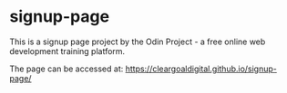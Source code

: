 # signup-page

This is a signup page project by the Odin Project - a free online web development training platform.

The page can be accessed at: https://cleargoaldigital.github.io/signup-page/
